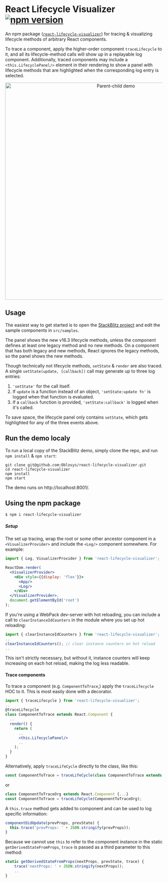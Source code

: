# React Lifecycle Visualizer [![npm version](https://badge.fury.io/js/react-lifecycle-visualizer.svg)](https://badge.fury.io/js/react-lifecycle-visualizer)

An npm package ([`react-lifecycle-visualizer`](https://www.npmjs.com/package/react-lifecycle-visualizer)) for tracing & visualizing lifecycle methods of arbitrary React components.

To trace a component, apply the higher-order component `traceLifecycle` to it, and all its lifecycle-method calls will show up in a replayable log component. Additionally, traced components may include a `<this.LifecyclePanel/>` element in their rendering to show a panel with lifecycle methods that are highlighted when the corresponding log entry is selected.

<p align="center">
  <a href="https://stackblitz.com/github/Oblosys/react-lifecycle-visualizer/tree/master/examples/parent-child-demo">
    <img
      alt="Parent-child demo"
      src="https://raw.githubusercontent.com/Oblosys/react-lifecycle-visualizer/master/images/parent-child-demo.gif"
      width="692"
    />
  </a>
</p>

## Usage

The easiest way to get started is to
 open the [StackBlitz project](https://stackblitz.com/github/Oblosys/react-lifecycle-visualizer/tree/master/examples/parent-child-demo?file=src/samples/New.js) and edit the sample components in `src/samples`.

The panel shows the new v16.3 lifecycle methods, unless the component defines at least one legacy method and no new methods. On a component that has both legacy and new methods, React ignores the legacy methods, so the panel shows the new methods.

Though technically not lifecycle methods, `setState` & `render` are also traced. A single `setState(update, [callback])` call may generate up to three log entries:

  1. `'setState'` for the call itself.
  2. If `update` is a function instead of an object, `'setState:update fn'` is logged when that function is evaluated.
  3. If a `callback` function is provided, `'setState:callback'` is logged when it's called.

To save space, the lifecycle panel only contains `setState`, which gets highlighted for any of the three events above.


## Run the demo localy

To run a local copy of the StackBlitz demo, simply clone the repo, and run `npm install` & `npm start`:

```
git clone git@github.com:Oblosys/react-lifecycle-visualizer.git
cd react-lifecycle-visualizer
npm install
npm start
```

The demo runs on http://localhost:8001/.


## Using the npm package

```sh
$ npm i react-lifecycle-visualizer
```

##### Setup

The set up tracing, wrap the root or some other ancestor component in a `<VisualizerProvider>` and include the `<Log/>` component somewhere. For example:

```jsx
import { Log, VisualizerProvider } from 'react-lifecycle-visualizer';

ReactDom.render(
  <VisualizerProvider>
    <div style={{display: 'flex'}}>
      <App/>
      <Log/>
    </div>
  </VisualizerProvider>,
  document.getElementById('root')
);
```

If you're using a WebPack dev-server with hot reloading, you can include a call to `clearInstanceIdCounters` in the module where you set up hot reloading:

```jsx
import { clearInstanceIdCounters } from 'react-lifecycle-visualizer';
..
clearInstanceIdCounters(); // clear instance counters on hot reload
..
```

This isn't strictly necessary, but without it, instance counters will keep increasing on each hot reload, making the log less readable.

#### Trace components

To trace a component (e.g. `ComponentToTrace`,) apply the `traceLifecycle` HOC to it. This is most easily done with a decorator.

```jsx
import { traceLifecycle } from 'react-lifecycle-visualizer';
..
@traceLifecycle
class ComponentToTrace extends React.Component {
  ..
  render() {
    return (
      ..
      <this.LifecyclePanel/>
      ..
    );
  }
}
```

Alternatively, apply `traceLifeCycle` directly to the class, like this:

```jsx
const ComponentToTrace = traceLifeCycle(class ComponentToTrace extends React.Component {...});
```

or

```jsx
class ComponentToTraceOrg extends React.Component {...}
const ComponentToTrace = traceLifeCycle(ComponentToTraceOrg);
```

A `this.trace` method gets added to component and can be used to log specific information:

```jsx
componentDidUpdate(prevProps, prevState) {
  this.trace('prevProps: ' + JSON.stringify(prevProps));
}
```

Because we cannot use `this` to refer to the component instance in the static `getDerivedStateFromProps`, `trace` is passed as a third parameter to this method:

```jsx
static getDerivedStateFromProps(nextProps, prevState, trace) {
    trace('nextProps: ' + JSON.stringify(nextProps));
    ..
}
```


<!-- ## API

### `VisualizerProvider`

Wrap component tree in this. similar to redux

### `traceLifecycle`

 either dec.


### `Log`

### `clearLog`

### `clearInstanceIdCounters`

 -->
